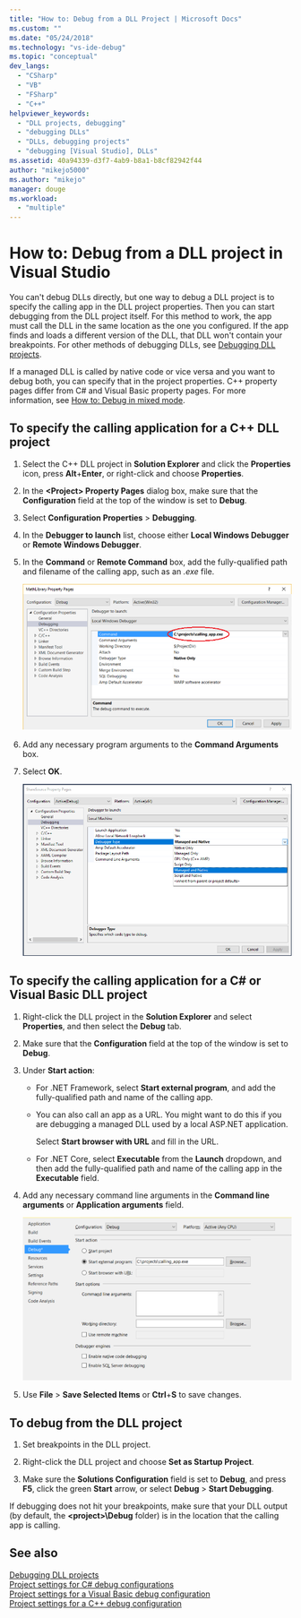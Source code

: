 ```yaml
---
title: "How to: Debug from a DLL Project | Microsoft Docs"
ms.custom: ""
ms.date: "05/24/2018"
ms.technology: "vs-ide-debug"
ms.topic: "conceptual"
dev_langs: 
  - "CSharp"
  - "VB"
  - "FSharp"
  - "C++"
helpviewer_keywords: 
  - "DLL projects, debugging"
  - "debugging DLLs"
  - "DLLs, debugging projects"
  - "debugging [Visual Studio], DLLs"
ms.assetid: 40a94339-d3f7-4ab9-b8a1-b8cf82942f44
author: "mikejo5000"
ms.author: "mikejo"
manager: douge
ms.workload: 
  - "multiple"
---
```

# How to: Debug from a DLL project in Visual Studio

You can't debug DLLs directly, but one way to debug a DLL project is to specify the calling app in the DLL project properties. Then you can start debugging from the DLL project itself. For this method to work, the app must call the DLL in the same location as the one you configured. If the app finds and loads a different version of the DLL, that DLL won't contain your breakpoints. For other methods of debugging DLLs, see [Debugging DLL projects](../debugger/debugging-dll-projects.md).
  
If a managed DLL is called by native code or vice versa and you want to debug both, you can specify that in the project properties. C++ property pages differ from C# and Visual Basic property pages. For more information, see [How to: Debug in mixed mode](../debugger/how-to-debug-in-mixed-mode.md).   

## To specify the calling application for a C++ DLL project  
  
1. Select the C++ DLL project in **Solution Explorer** and click the **Properties** icon, press **Alt**+**Enter**, or right-click and choose **Properties**.
   
1. In the **\<Project> Property Pages** dialog box, make sure that the **Configuration** field at the top of the window is set to **Debug**. 
   
1. Select **Configuration Properties** > **Debugging**.  
   
1. In the **Debugger to launch** list, choose either **Local Windows Debugger** or **Remote Windows Debugger**.  
   
1. In the **Command** or **Remote Command** box, add the fully-qualified path and filename of the calling app, such as an *.exe* file.
   
   ![Debug Properties window](../debugger/media/dbg-debugging-properties-dll.png "Debug Properties window")  
   
1. Add any necessary program arguments to the **Command Arguments** box.  
   
1. Select **OK**.
   
   ![C++ Debug Properties window](../debugger/media/dbg-mixed-mode-from-native.png "C++ Debug Properties window")

## To specify the calling application for a C# or Visual Basic DLL project  
  
1. Right-click the DLL project in the **Solution Explorer** and select **Properties**, and then select the **Debug** tab.
   
1. Make sure that the **Configuration** field at the top of the window is set to **Debug**.
   
1. Under **Start action**:
   
   - For .NET Framework, select **Start external program**, and add the fully-qualified path and name of the calling app.
     
   - You can also call an app as a URL. You might want to do this if you are debugging a managed DLL used by a local ASP.NET application.  
     
     Select **Start browser with URL** and fill in the URL.
   
   - For .NET Core, select **Executable** from the **Launch** dropdown, and then add the fully-qualified path and name of the calling app in the **Executable** field. 
   
1. Add any necessary command line arguments in the **Command line arguments** or **Application arguments** field.
   
   ![C# Debug Properties window](../debugger/media/dbg-debugging-properties-dll-csharp.png "C# Debug Properties window") 
   
1. Use **File** > **Save Selected Items** or **Ctrl**+**S** to save changes.

## To debug from the DLL project  
 
1.  Set breakpoints in the DLL project.

1. Right-click the DLL project and choose **Set as Startup Project**. 

1. Make sure the **Solutions Configuration** field is set to **Debug**, and press **F5**, click the green **Start** arrow, or select **Debug** > **Start Debugging**.

If debugging does not hit your breakpoints, make sure that your DLL output (by default, the **\<project>\Debug** folder) is in the location that the calling app is calling.
  
## See also  
 [Debugging DLL projects](../debugger/debugging-dll-projects.md)   
 [Project settings for  C# debug configurations](../debugger/project-settings-for-csharp-debug-configurations.md)   
 [Project settings for a Visual Basic debug configuration](../debugger/project-settings-for-a-visual-basic-debug-configuration.md)   
 [Project settings for a C++ debug configuration](../debugger/project-settings-for-a-cpp-debug-configuration.md)